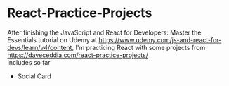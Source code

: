 # React-Practice-Projects
 After finishing the JavaScript and React for Developers: Master the Essentials tutorial on Udemy at https://www.udemy.com/js-and-react-for-devs/learn/v4/content, I'm practicing React with some projects from https://daveceddia.com/react-practice-projects/ <br>
Includes so far 
 - Social Card
